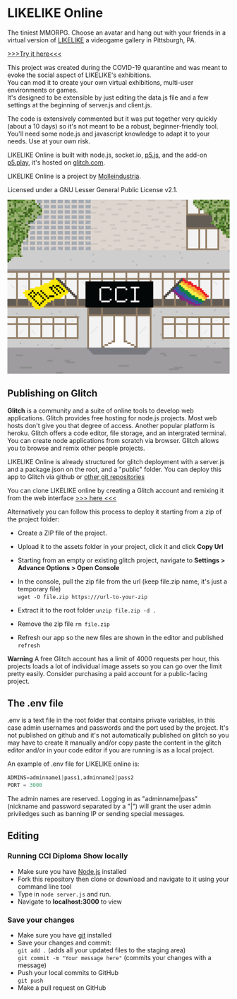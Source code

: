 # LIKELIKE Online

The tiniest MMORPG. Choose an avatar and hang out with your friends in a virtual version of [LIKELIKE](http://likelike.org/shows) a videogame gallery in Pittsburgh, PA.

<a href="https://likelike.glitch.me/" target="_blank">>>>Try it here<<<</a>

This project was created during the COVID-19 quarantine and was meant to evoke the social aspect of LIKELIKE's exhibitions.  
You can mod it to create your own virtual exhibitions, multi-user environments or games.  
It's designed to be extensible by just editing the data.js file and a few settings at the beginning of server.js and client.js.  

The code is extensively commented but it was put together very quickly (about a 10 days) so it's not meant to be a robust, beginner-friendly tool. You'll need some node.js and javascript knowledge to adapt it to your needs. Use at your own risk.

LIKELIKE Online is built with node.js, socket.io, [p5.js](https://p5js.org/), and the add-on [p5.play](https://molleindustria.github.io/p5.play/), it's hosted on [glitch.com](https://glitch.com/).  

LIKELIKE Online is a project by [Molleindustria](http://molleindustria.org/).  

Licensed under a GNU Lesser General Public License v2.1.

![](promo.gif)

## Publishing on Glitch

**Glitch** is a community and a suite of online tools to develop web applications.
Glitch provides free hosting for node.js projects. Most web hosts don't give you that degree of access. Another popular platform is heroku.
Glitch offers a code editor, file storage, and an intergrated terminal. You can create node applications from scratch via browser.
Glitch allows you to browse and remix other people projects.

LIKELIKE Online is already structured for glitch deployment with a server.js and a package.json on the root, and a "public" folder.
You can deploy this app to Glitch via github or [other git repositories](https://medium.com/glitch/import-code-from-anywhere-83fb60ea4875)

You can clone LIKELIKE online by creating a Glitch account and remixing it from the web interface <a href="https://glitch.com/edit/#!/likelike" target="_blank">>>> here <<<</a>

Alternatively you can follow this process to deploy it starting from a zip of the project folder:

* Create a ZIP file of the project.
* Upload it to the assets folder in your project, click it and click **Copy Url**
* Starting from an empty or existing glitch project, navigate to **Settings > Advance Options > Open Console**
* In the console, pull the zip file from the url (keep file.zip name, it's just a temporary file)  
`wget -O file.zip https:///url-to-your-zip`  

* Extract it to the root folder
`unzip file.zip -d .`  

* Remove the zip file
`rm file.zip`  

* Refresh our app so the new files are shown in the editor and published
`refresh`  

**Warning** A free Glitch account has a limit of 4000 requests per hour, this projects loads a lot of individual image assets so you can go over the limit pretty easily. Consider purchasing a paid account for a public-facing project.

## The .env file

.env is a text file in the root folder that contains private variables, in this case admin usernames and passwords and the port used by the project. It's not published on github and it's not automatically published on glitch so you may have to create it manually and/or copy paste the content in the glitch editor and/or in your code editor if you are running is as a local project.

An example of .env file for LIKELIKE online is:

```javascript
ADMINS=adminname1|pass1,adminname2|pass2  
PORT = 3000
```

The admin names are reserved. Logging in as "adminname|pass" (nickname and password separated by a "|") will grant the user admin priviledges such as banning IP or sending special messages.

## Editing

### Running CCI Diploma Show locally

* Make sure you have [Node.js](https://nodejs.org/en/) installed
* Fork this repository then clone or download and navigate to it using your command line tool
* Type in `node server.js` and run.
* Navigate to **localhost:3000** to view

### Save your changes

* Make sure you have [git](https://git-scm.com/) installed
* Save your changes and commit:  
`git add .` (adds all your updated files to the staging area)  
`git commit -m "Your message here"` (commits your changes with a message)  
* Push your local commits to GitHub  
`git push`
* Make a pull request on GitHub
